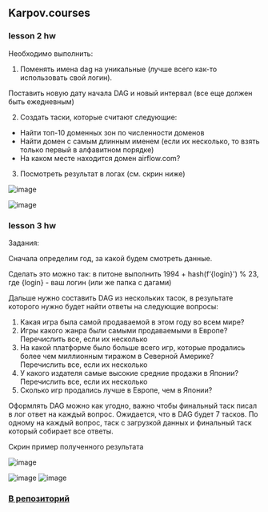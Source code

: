 ## Karpov.courses

### lesson 2 hw
Необходимо выполнить:

1) Поменять имена dag на уникальные (лучше всего как-то использовать свой логин).

Поставить новую дату начала DAG и новый интервал (все еще должен быть ежедневным)

2) Создать таски, которые считают следующие:
- Найти топ-10 доменных зон по численности доменов
- Найти домен с самым длинным именем (если их несколько, то взять только первый в алфавитном порядке)
- На каком месте находится домен airflow.com?

3) Посмотреть результат в логах (см. скрин ниже)

![image](https://user-images.githubusercontent.com/114761625/222974981-c3feeaa9-88ad-481a-9899-fc32c68fd808.png)

![image](https://user-images.githubusercontent.com/114761625/222974629-2e5d4ee1-9626-4a3b-b577-1410bfa3c56f.png)

### lesson 3 hw
Задания:

Сначала определим год, за какой будем смотреть данные.

Сделать это можно так:
    в питоне выполнить 1994 + hash(f‘{login}') % 23,  где {login} - ваш логин (или же папка с дагами)

Дальше нужно составить DAG из нескольких тасок, в результате которого нужно будет найти ответы на следующие вопросы:

1) Какая игра была самой продаваемой в этом году во всем мире?
2) Игры какого жанра были самыми продаваемыми в Европе? Перечислить все, если их несколько
3) На какой платформе было больше всего игр, которые продались более чем миллионным тиражом в Северной Америке?
Перечислить все, если их несколько
4) У какого издателя самые высокие средние продажи в Японии?
Перечислить все, если их несколько
5) Сколько игр продались лучше в Европе, чем в Японии?

Оформлять DAG можно как угодно, важно чтобы финальный таск писал в лог ответ на каждый вопрос. Ожидается, что в DAG будет 7 тасков. По одному на каждый вопрос, таск с загрузкой данных и финальный таск который собирает все ответы. 

Скрин пример полученного результата

![image](https://user-images.githubusercontent.com/114761625/222974881-c94a7209-7a48-4f32-ad5b-9bd8f3167043.png)


![image](https://user-images.githubusercontent.com/114761625/222974905-df327488-f16b-4686-acee-40455e57d20e.png)
![image](https://user-images.githubusercontent.com/114761625/222974917-aa50f380-9cba-4e58-834f-3247c75d87a5.png)

### <a href="https://github.com/AlinAli16/karpov.courses"> В репозиторий </a>
